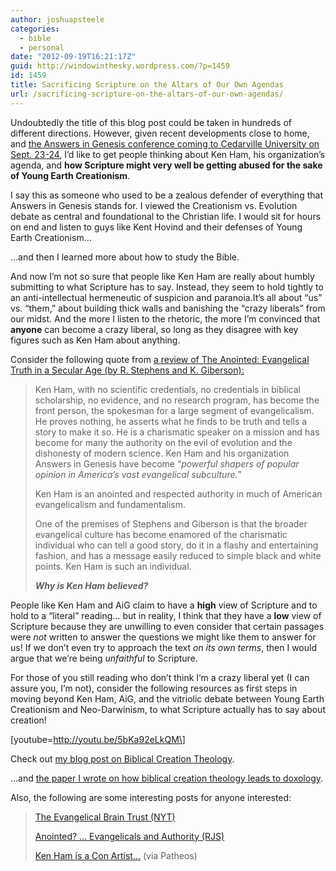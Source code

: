 ```yaml
---
author: joshuapsteele
categories:
  - bible
  - personal
date: "2012-09-19T16:21:17Z"
guid: http://windowinthesky.wordpress.com/?p=1459
id: 1459
title: Sacrificing Scripture on the Altars of Our Own Agendas
url: /sacrificing-scripture-on-the-altars-of-our-own-agendas/
---
```


Undoubtedly the title of this blog post could be taken in hundreds of different directions. However, given recent developments close to home, and [the Answers in Genesis conference coming to Cedarville University on Sept. 23-24](http://www.cedarville.edu/Offices/Public-Relations/CampusNews/2012/Cedarville-to-Host-Answers-in-Genesis-Conference.aspx), I’d like to get people thinking about Ken Ham, his organization’s agenda, and **how Scripture might very well be getting abused for the sake of Young Earth Creationism**.

I say this as someone who used to be a zealous defender of everything that Answers in Genesis stands for. I viewed the Creationism vs. Evolution debate as central and foundational to the Christian life. I would sit for hours on end and listen to guys like Kent Hovind and their defenses of Young Earth Creationism…

…and then I learned more about how to study the Bible.

And now I’m not so sure that people like Ken Ham are really about humbly submitting to what Scripture has to say. Instead, they seem to hold tightly to an anti-intellectual hermeneutic of suspicion and paranoia.It’s all about “us” vs. “them,” about building thick walls and banishing the “crazy liberals” from our midst. And the more I listen to the rhetoric, the more I’m convinced that **anyone** can become a crazy liberal, so long as they disagree with key figures such as Ken Ham about anything.

Consider the following quote from [a review of The Anointed: Evangelical Truth in a Secular Age (by R. Stephens and K. Giberson): ](http://www.patheos.com/blogs/jesuscreed/2011/11/03/anointed-evangelicals-and-authority-1-rjs/)

> Ken Ham, with no scientific credentials, no credentials in biblical scholarship, no evidence, and no research program, has become the front person, the spokesman for a large segment of evangelicalism. He proves nothing, he asserts what he finds to be truth and tells a story to make it so. He is a charismatic speaker on a mission and has become for many the authority on the evil of evolution and the dishonesty of modern science. Ken Ham and his organization Answers in Genesis have become “*powerful shapers of popular opinion in America’s vast evangelical subculture.*”
> 
> Ken Ham is an anointed and respected authority in much of American evangelicalism and fundamentalism.
> 
> One of the premises of Stephens and Giberson is that the broader evangelical culture has become enamored of the charismatic individual who can tell a good story, do it in a flashy and entertaining fashion, and has a message easily reduced to simple black and white points. Ken Ham is such an individual.
> 
> ***Why is Ken Ham believed?***

People like Ken Ham and AiG claim to have a **high** view of Scripture and to hold to a “literal” reading… but in reality, I think that they have a **low** view of Scripture because they are unwilling to even consider that certain passages were *not* written to answer the questions we might like them to answer for us! If we don’t even try to approach the text *on its own terms*, then I would argue that we’re being *unfaithful* to Scripture.

For those of you still reading who don’t think I’m a crazy liberal yet (I can assure you, I’m not), consider the following resources as first steps in moving beyond Ken Ham, AiG, and the vitriolic debate between Young Earth Creationism and Neo-Darwinism, to what Scripture actually has to say about creation!

\[youtube=http://youtu.be/5bKa92eLkQM\]

Check out [my blog post on Biblical Creation Theology](http://windowinthesky.wordpress.com/2012/09/15/biblical-creation-theology/ "Biblical Creation Theology").

…and [the paper I wrote on how biblical creation theology leads to doxology](http://windowinthesky.wordpress.com/2012/09/17/creation-and-doxology-pt-1/ "Creation and Doxology (pt. 1)").

Also, the following are some interesting posts for anyone interested:

> [The Evangelical Brain Trust (NYT)](http://www.nytimes.com/2012/01/08/books/review/the-anointed-evangelical-truth-in-a-secular-age-by-randall-j-stephens-and-karl-w-giberson-book-review.html?pagewanted=all)
> 
> [Anointed? … Evangelicals and Authority (RJS)](http://www.patheos.com/blogs/jesuscreed/2011/11/03/anointed-evangelicals-and-authority-1-rjs/)
> 
> [Ken Ham is a Con Artist…](http://www.patheos.com/blogs/exploringourmatrix/2012/06/ken-ham-wants-other-christians-to-be-con-artists-like-he-is.html) (via Patheos)
